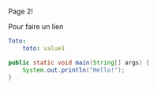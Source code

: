 Page 2!

Pour faire un lien

```yaml
Toto:
    toto: value1
```

```java
public static void main(String[] args) {
    System.out.println("Hello!");
}
```
